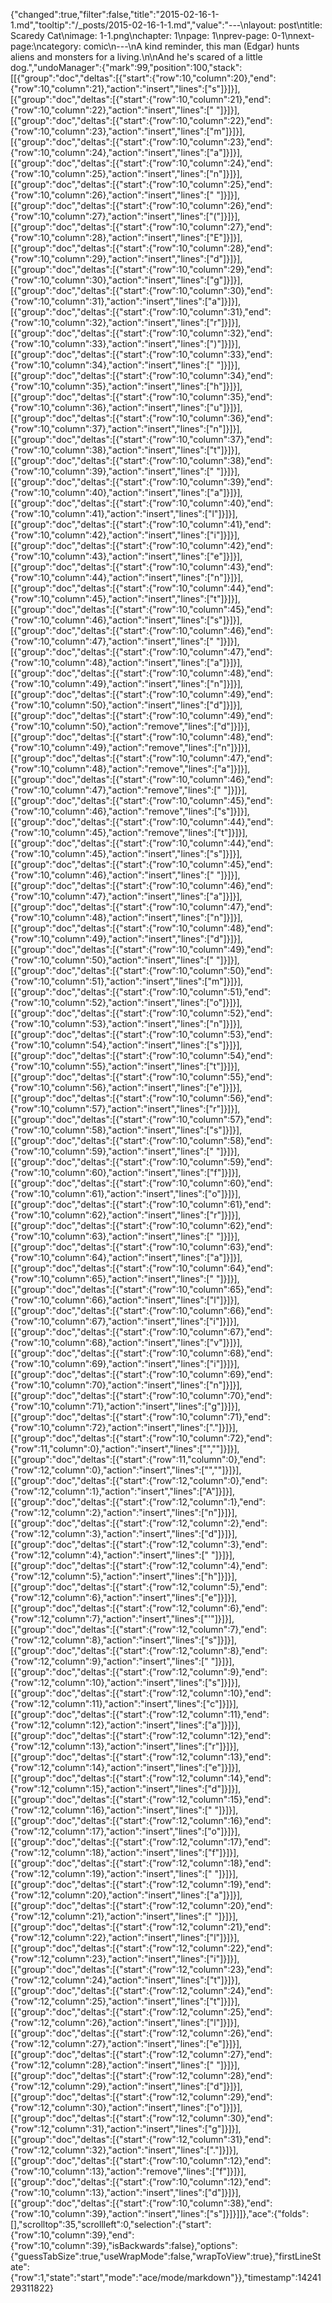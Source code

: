 {"changed":true,"filter":false,"title":"2015-02-16-1-1.md","tooltip":"/_posts/2015-02-16-1-1.md","value":"---\nlayout: post\ntitle: Scaredy Cat\nimage: 1-1.png\nchapter: 1\npage: 1\nprev-page: 0-1\nnext-page:\ncategory: comic\n---\nA kind reminder, this man (Edgar) hunts aliens and monsters for a living.\n\nAnd he's scared of a little dog.","undoManager":{"mark":99,"position":100,"stack":[[{"group":"doc","deltas":[{"start":{"row":10,"column":20},"end":{"row":10,"column":21},"action":"insert","lines":["s"]}]}],[{"group":"doc","deltas":[{"start":{"row":10,"column":21},"end":{"row":10,"column":22},"action":"insert","lines":[" "]}]}],[{"group":"doc","deltas":[{"start":{"row":10,"column":22},"end":{"row":10,"column":23},"action":"insert","lines":["m"]}]}],[{"group":"doc","deltas":[{"start":{"row":10,"column":23},"end":{"row":10,"column":24},"action":"insert","lines":["a"]}]}],[{"group":"doc","deltas":[{"start":{"row":10,"column":24},"end":{"row":10,"column":25},"action":"insert","lines":["n"]}]}],[{"group":"doc","deltas":[{"start":{"row":10,"column":25},"end":{"row":10,"column":26},"action":"insert","lines":[" "]}]}],[{"group":"doc","deltas":[{"start":{"row":10,"column":26},"end":{"row":10,"column":27},"action":"insert","lines":["("]}]}],[{"group":"doc","deltas":[{"start":{"row":10,"column":27},"end":{"row":10,"column":28},"action":"insert","lines":["E"]}]}],[{"group":"doc","deltas":[{"start":{"row":10,"column":28},"end":{"row":10,"column":29},"action":"insert","lines":["d"]}]}],[{"group":"doc","deltas":[{"start":{"row":10,"column":29},"end":{"row":10,"column":30},"action":"insert","lines":["g"]}]}],[{"group":"doc","deltas":[{"start":{"row":10,"column":30},"end":{"row":10,"column":31},"action":"insert","lines":["a"]}]}],[{"group":"doc","deltas":[{"start":{"row":10,"column":31},"end":{"row":10,"column":32},"action":"insert","lines":["r"]}]}],[{"group":"doc","deltas":[{"start":{"row":10,"column":32},"end":{"row":10,"column":33},"action":"insert","lines":[")"]}]}],[{"group":"doc","deltas":[{"start":{"row":10,"column":33},"end":{"row":10,"column":34},"action":"insert","lines":[" "]}]}],[{"group":"doc","deltas":[{"start":{"row":10,"column":34},"end":{"row":10,"column":35},"action":"insert","lines":["h"]}]}],[{"group":"doc","deltas":[{"start":{"row":10,"column":35},"end":{"row":10,"column":36},"action":"insert","lines":["u"]}]}],[{"group":"doc","deltas":[{"start":{"row":10,"column":36},"end":{"row":10,"column":37},"action":"insert","lines":["n"]}]}],[{"group":"doc","deltas":[{"start":{"row":10,"column":37},"end":{"row":10,"column":38},"action":"insert","lines":["t"]}]}],[{"group":"doc","deltas":[{"start":{"row":10,"column":38},"end":{"row":10,"column":39},"action":"insert","lines":[" "]}]}],[{"group":"doc","deltas":[{"start":{"row":10,"column":39},"end":{"row":10,"column":40},"action":"insert","lines":["a"]}]}],[{"group":"doc","deltas":[{"start":{"row":10,"column":40},"end":{"row":10,"column":41},"action":"insert","lines":["l"]}]}],[{"group":"doc","deltas":[{"start":{"row":10,"column":41},"end":{"row":10,"column":42},"action":"insert","lines":["i"]}]}],[{"group":"doc","deltas":[{"start":{"row":10,"column":42},"end":{"row":10,"column":43},"action":"insert","lines":["e"]}]}],[{"group":"doc","deltas":[{"start":{"row":10,"column":43},"end":{"row":10,"column":44},"action":"insert","lines":["n"]}]}],[{"group":"doc","deltas":[{"start":{"row":10,"column":44},"end":{"row":10,"column":45},"action":"insert","lines":["t"]}]}],[{"group":"doc","deltas":[{"start":{"row":10,"column":45},"end":{"row":10,"column":46},"action":"insert","lines":["s"]}]}],[{"group":"doc","deltas":[{"start":{"row":10,"column":46},"end":{"row":10,"column":47},"action":"insert","lines":[" "]}]}],[{"group":"doc","deltas":[{"start":{"row":10,"column":47},"end":{"row":10,"column":48},"action":"insert","lines":["a"]}]}],[{"group":"doc","deltas":[{"start":{"row":10,"column":48},"end":{"row":10,"column":49},"action":"insert","lines":["n"]}]}],[{"group":"doc","deltas":[{"start":{"row":10,"column":49},"end":{"row":10,"column":50},"action":"insert","lines":["d"]}]}],[{"group":"doc","deltas":[{"start":{"row":10,"column":49},"end":{"row":10,"column":50},"action":"remove","lines":["d"]}]}],[{"group":"doc","deltas":[{"start":{"row":10,"column":48},"end":{"row":10,"column":49},"action":"remove","lines":["n"]}]}],[{"group":"doc","deltas":[{"start":{"row":10,"column":47},"end":{"row":10,"column":48},"action":"remove","lines":["a"]}]}],[{"group":"doc","deltas":[{"start":{"row":10,"column":46},"end":{"row":10,"column":47},"action":"remove","lines":[" "]}]}],[{"group":"doc","deltas":[{"start":{"row":10,"column":45},"end":{"row":10,"column":46},"action":"remove","lines":["s"]}]}],[{"group":"doc","deltas":[{"start":{"row":10,"column":44},"end":{"row":10,"column":45},"action":"remove","lines":["t"]}]}],[{"group":"doc","deltas":[{"start":{"row":10,"column":44},"end":{"row":10,"column":45},"action":"insert","lines":["s"]}]}],[{"group":"doc","deltas":[{"start":{"row":10,"column":45},"end":{"row":10,"column":46},"action":"insert","lines":[" "]}]}],[{"group":"doc","deltas":[{"start":{"row":10,"column":46},"end":{"row":10,"column":47},"action":"insert","lines":["a"]}]}],[{"group":"doc","deltas":[{"start":{"row":10,"column":47},"end":{"row":10,"column":48},"action":"insert","lines":["n"]}]}],[{"group":"doc","deltas":[{"start":{"row":10,"column":48},"end":{"row":10,"column":49},"action":"insert","lines":["d"]}]}],[{"group":"doc","deltas":[{"start":{"row":10,"column":49},"end":{"row":10,"column":50},"action":"insert","lines":[" "]}]}],[{"group":"doc","deltas":[{"start":{"row":10,"column":50},"end":{"row":10,"column":51},"action":"insert","lines":["m"]}]}],[{"group":"doc","deltas":[{"start":{"row":10,"column":51},"end":{"row":10,"column":52},"action":"insert","lines":["o"]}]}],[{"group":"doc","deltas":[{"start":{"row":10,"column":52},"end":{"row":10,"column":53},"action":"insert","lines":["n"]}]}],[{"group":"doc","deltas":[{"start":{"row":10,"column":53},"end":{"row":10,"column":54},"action":"insert","lines":["s"]}]}],[{"group":"doc","deltas":[{"start":{"row":10,"column":54},"end":{"row":10,"column":55},"action":"insert","lines":["t"]}]}],[{"group":"doc","deltas":[{"start":{"row":10,"column":55},"end":{"row":10,"column":56},"action":"insert","lines":["e"]}]}],[{"group":"doc","deltas":[{"start":{"row":10,"column":56},"end":{"row":10,"column":57},"action":"insert","lines":["r"]}]}],[{"group":"doc","deltas":[{"start":{"row":10,"column":57},"end":{"row":10,"column":58},"action":"insert","lines":["s"]}]}],[{"group":"doc","deltas":[{"start":{"row":10,"column":58},"end":{"row":10,"column":59},"action":"insert","lines":[" "]}]}],[{"group":"doc","deltas":[{"start":{"row":10,"column":59},"end":{"row":10,"column":60},"action":"insert","lines":["f"]}]}],[{"group":"doc","deltas":[{"start":{"row":10,"column":60},"end":{"row":10,"column":61},"action":"insert","lines":["o"]}]}],[{"group":"doc","deltas":[{"start":{"row":10,"column":61},"end":{"row":10,"column":62},"action":"insert","lines":["r"]}]}],[{"group":"doc","deltas":[{"start":{"row":10,"column":62},"end":{"row":10,"column":63},"action":"insert","lines":[" "]}]}],[{"group":"doc","deltas":[{"start":{"row":10,"column":63},"end":{"row":10,"column":64},"action":"insert","lines":["a"]}]}],[{"group":"doc","deltas":[{"start":{"row":10,"column":64},"end":{"row":10,"column":65},"action":"insert","lines":[" "]}]}],[{"group":"doc","deltas":[{"start":{"row":10,"column":65},"end":{"row":10,"column":66},"action":"insert","lines":["l"]}]}],[{"group":"doc","deltas":[{"start":{"row":10,"column":66},"end":{"row":10,"column":67},"action":"insert","lines":["i"]}]}],[{"group":"doc","deltas":[{"start":{"row":10,"column":67},"end":{"row":10,"column":68},"action":"insert","lines":["v"]}]}],[{"group":"doc","deltas":[{"start":{"row":10,"column":68},"end":{"row":10,"column":69},"action":"insert","lines":["i"]}]}],[{"group":"doc","deltas":[{"start":{"row":10,"column":69},"end":{"row":10,"column":70},"action":"insert","lines":["n"]}]}],[{"group":"doc","deltas":[{"start":{"row":10,"column":70},"end":{"row":10,"column":71},"action":"insert","lines":["g"]}]}],[{"group":"doc","deltas":[{"start":{"row":10,"column":71},"end":{"row":10,"column":72},"action":"insert","lines":["."]}]}],[{"group":"doc","deltas":[{"start":{"row":10,"column":72},"end":{"row":11,"column":0},"action":"insert","lines":["",""]}]}],[{"group":"doc","deltas":[{"start":{"row":11,"column":0},"end":{"row":12,"column":0},"action":"insert","lines":["",""]}]}],[{"group":"doc","deltas":[{"start":{"row":12,"column":0},"end":{"row":12,"column":1},"action":"insert","lines":["A"]}]}],[{"group":"doc","deltas":[{"start":{"row":12,"column":1},"end":{"row":12,"column":2},"action":"insert","lines":["n"]}]}],[{"group":"doc","deltas":[{"start":{"row":12,"column":2},"end":{"row":12,"column":3},"action":"insert","lines":["d"]}]}],[{"group":"doc","deltas":[{"start":{"row":12,"column":3},"end":{"row":12,"column":4},"action":"insert","lines":[" "]}]}],[{"group":"doc","deltas":[{"start":{"row":12,"column":4},"end":{"row":12,"column":5},"action":"insert","lines":["h"]}]}],[{"group":"doc","deltas":[{"start":{"row":12,"column":5},"end":{"row":12,"column":6},"action":"insert","lines":["e"]}]}],[{"group":"doc","deltas":[{"start":{"row":12,"column":6},"end":{"row":12,"column":7},"action":"insert","lines":["'"]}]}],[{"group":"doc","deltas":[{"start":{"row":12,"column":7},"end":{"row":12,"column":8},"action":"insert","lines":["s"]}]}],[{"group":"doc","deltas":[{"start":{"row":12,"column":8},"end":{"row":12,"column":9},"action":"insert","lines":[" "]}]}],[{"group":"doc","deltas":[{"start":{"row":12,"column":9},"end":{"row":12,"column":10},"action":"insert","lines":["s"]}]}],[{"group":"doc","deltas":[{"start":{"row":12,"column":10},"end":{"row":12,"column":11},"action":"insert","lines":["c"]}]}],[{"group":"doc","deltas":[{"start":{"row":12,"column":11},"end":{"row":12,"column":12},"action":"insert","lines":["a"]}]}],[{"group":"doc","deltas":[{"start":{"row":12,"column":12},"end":{"row":12,"column":13},"action":"insert","lines":["r"]}]}],[{"group":"doc","deltas":[{"start":{"row":12,"column":13},"end":{"row":12,"column":14},"action":"insert","lines":["e"]}]}],[{"group":"doc","deltas":[{"start":{"row":12,"column":14},"end":{"row":12,"column":15},"action":"insert","lines":["d"]}]}],[{"group":"doc","deltas":[{"start":{"row":12,"column":15},"end":{"row":12,"column":16},"action":"insert","lines":[" "]}]}],[{"group":"doc","deltas":[{"start":{"row":12,"column":16},"end":{"row":12,"column":17},"action":"insert","lines":["o"]}]}],[{"group":"doc","deltas":[{"start":{"row":12,"column":17},"end":{"row":12,"column":18},"action":"insert","lines":["f"]}]}],[{"group":"doc","deltas":[{"start":{"row":12,"column":18},"end":{"row":12,"column":19},"action":"insert","lines":[" "]}]}],[{"group":"doc","deltas":[{"start":{"row":12,"column":19},"end":{"row":12,"column":20},"action":"insert","lines":["a"]}]}],[{"group":"doc","deltas":[{"start":{"row":12,"column":20},"end":{"row":12,"column":21},"action":"insert","lines":[" "]}]}],[{"group":"doc","deltas":[{"start":{"row":12,"column":21},"end":{"row":12,"column":22},"action":"insert","lines":["l"]}]}],[{"group":"doc","deltas":[{"start":{"row":12,"column":22},"end":{"row":12,"column":23},"action":"insert","lines":["i"]}]}],[{"group":"doc","deltas":[{"start":{"row":12,"column":23},"end":{"row":12,"column":24},"action":"insert","lines":["t"]}]}],[{"group":"doc","deltas":[{"start":{"row":12,"column":24},"end":{"row":12,"column":25},"action":"insert","lines":["t"]}]}],[{"group":"doc","deltas":[{"start":{"row":12,"column":25},"end":{"row":12,"column":26},"action":"insert","lines":["l"]}]}],[{"group":"doc","deltas":[{"start":{"row":12,"column":26},"end":{"row":12,"column":27},"action":"insert","lines":["e"]}]}],[{"group":"doc","deltas":[{"start":{"row":12,"column":27},"end":{"row":12,"column":28},"action":"insert","lines":[" "]}]}],[{"group":"doc","deltas":[{"start":{"row":12,"column":28},"end":{"row":12,"column":29},"action":"insert","lines":["d"]}]}],[{"group":"doc","deltas":[{"start":{"row":12,"column":29},"end":{"row":12,"column":30},"action":"insert","lines":["o"]}]}],[{"group":"doc","deltas":[{"start":{"row":12,"column":30},"end":{"row":12,"column":31},"action":"insert","lines":["g"]}]}],[{"group":"doc","deltas":[{"start":{"row":12,"column":31},"end":{"row":12,"column":32},"action":"insert","lines":["."]}]}],[{"group":"doc","deltas":[{"start":{"row":10,"column":12},"end":{"row":10,"column":13},"action":"remove","lines":["f"]}]}],[{"group":"doc","deltas":[{"start":{"row":10,"column":12},"end":{"row":10,"column":13},"action":"insert","lines":["d"]}]}],[{"group":"doc","deltas":[{"start":{"row":10,"column":38},"end":{"row":10,"column":39},"action":"insert","lines":["s"]}]}]]},"ace":{"folds":[],"scrolltop":35,"scrollleft":0,"selection":{"start":{"row":10,"column":39},"end":{"row":10,"column":39},"isBackwards":false},"options":{"guessTabSize":true,"useWrapMode":false,"wrapToView":true},"firstLineState":{"row":1,"state":"start","mode":"ace/mode/markdown"}},"timestamp":1424129311822}